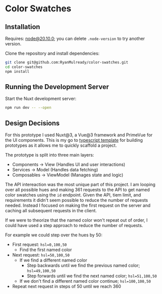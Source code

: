 # Color Swatches

## Installation

Requires: node@20.10.0; you can delete `.node-version` to try another version.

Clone the repository and install dependencies:

```sh
git clone git@github.com:RyanMulready/color-swatches.git
cd color-swatches
npm install
```

## Running the Development Server

Start the Nuxt development server:

```sh
npm run dev -- --open
```

## Design Decisions

For this prototype I used Nuxt@3, a Vue@3 framework and PrimeVue for the UI components. This is my go to
[typescript template](https://github.com/RyanMulready/nuxt-boilerplate) for building prototypes as it allows me to
quickly scaffold a project.

The prototype is split into three main layers:

- Components → View (Handles UI and user interactions)
- Services → Model (Handles data fetching)
- Composables → ViewModel (Manages state and logic)

The API intereaction was the most unique part of this project. I am looping over all possible hues and making
361 requests to the API to get named color swatches using the `id` endpoint. Given the API, tiem limit, and requirements it didn't
seem possible to reduce the number of requests needed. Instead I focused on making the first request on the server and
caching all subsequent requests in the client.

If we were to theorize that the named color won't repeat out of order, I could have used a step approach to reduce the number of requests.

For example we could step over the hues by 50:

- First request: `hsl=0,100,50`
    - Find the first named color
- Next request: `hsl=50,100,50`
    - If we find a different named color
        - Step backwards until we find the previous named color; `hsl=49,100,50`
        - Step forwards until we find the next named color; `hsl=51,100,50`
    - If we don't find a different named color continue; `hsl=100,100,50`
- Repeat next request in steps of 50 until we reach 360
